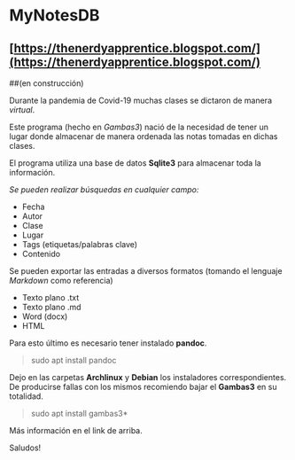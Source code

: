 # MyNotesDB
## [https://thenerdyapprentice.blogspot.com/](https://thenerdyapprentice.blogspot.com/) 

##(en construcción)

Durante la pandemia de Covid-19 muchas clases se dictaron de manera *virtual*.

Este programa (hecho en *Gambas3*) nació de la necesidad de tener un lugar donde almacenar de manera ordenada las notas tomadas en dichas clases. 

El programa utiliza una base de datos **Sqlite3** para almacenar toda la información. 

*Se pueden realizar búsquedas en cualquier campo:*

- Fecha
- Autor 
- Clase
- Lugar 
- Tags (etiquetas/palabras clave)
- Contenido

Se pueden exportar las entradas a diversos formatos (tomando el lenguaje *Markdown* como referencia)

- Texto plano .txt
- Texto plano .md
- Word (docx)
- HTML

Para esto último es necesario tener instalado **pandoc**.

> sudo apt install pandoc

Dejo en las carpetas **Archlinux** y **Debian** los instaladores correspondientes. De producirse fallas con los mismos recomiendo bajar el **Gambas3** en su totalidad.

> sudo apt install gambas3*

Más información en el link de arriba.

Saludos!
